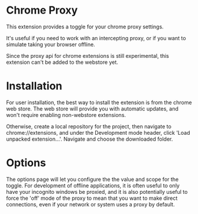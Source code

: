 Chrome Proxy
===========

This extension provides a toggle for your chrome proxy settings.


It's useful if you need to work with an intercepting proxy, or if you want
to simulate taking your browser offline.


Since the proxy api for chrome extensions is still experimental, this extension
can't be added to the webstore yet.


Installation
===========

For user installation, the best way to install the extension is from the chrome
web store.  The web store will provide you with automatic updates, and won't require
enabling non-webstore extensions.

Otherwise, create a local repository for the project, then navigate to
chrome://extensions, and under the Development mode header, click
'Load unpacked extension...'.  Navigate and choose the downloaded folder.


Options
=======

The options page will let you configure the the value and scope for the toggle.
For development of offline applications, it is often useful to only have your incognito windows be
proxied, and it is also potentially useful to force the 'off' mode of the proxy to mean that
you want to make direct connections, even if your network or system uses a proxy by default.
